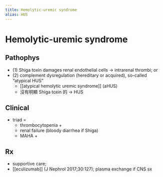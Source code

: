```yaml
---
title: Hemolytic-uremic syndrome
alias: HUS
---
```


# Hemolytic-uremic syndrome

## Pathophys

- (1) Shiga toxin damages renal endothelial cells → intrarenal thrombi; or
- (2) complement dysregulation (hereditary or acquired), so-called “atypical HUS”
  - [[atypical hemolytic uremic syndrome]] (aHUS)
  - 沒有明顯 Shiga toxin 的 → HUS

## Clinical

- triad =
  - thrombocytopenia +
  - renal failure (bloody diarrhea if Shiga)
  - MAHA +

## Rx

- supportive care;
- [[eculizumab]] (J Nephrol 2017;30:127); plasma exchange if CNS sx
